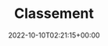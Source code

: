 ---
weight: 43
title: "Classement"
description: "Affrontez vos camarades et ayez le meilleur modèle d'IA."
icon: social_leaderboard
lead: ""
date: 2022-10-10T02:21:15+00:00
lastmod: 2022-10-10T02:21:15+00:00
draft: false
images: []
---